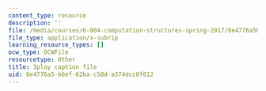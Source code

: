 ```yaml
---
content_type: resource
description: ''
file: /media/courses/6-004-computation-structures-spring-2017/8e4776a5b6ef62bac50da374dcc8f012_q38KAGAKORk.srt
file_type: application/x-subrip
learning_resource_types: []
ocw_type: OCWFile
resourcetype: Other
title: 3play caption file
uid: 8e4776a5-b6ef-62ba-c50d-a374dcc8f012
---
```

